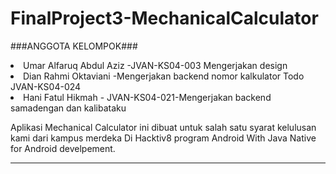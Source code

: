 # FinalProject3-MechanicalCalculator
###ANGGOTA KELOMPOK###<br>
<li>Umar Alfaruq Abdul Aziz -JVAN-KS04-003 Mengerjakan design<br>
<li>Dian Rahmi Oktaviani -Mengerjakan backend nomor kalkulator Todo JVAN-KS04-024<br>
<li>Hani Fatul Hikmah - JVAN-KS04-021-Mengerjakan backend samadengan dan kalibataku<br>

Aplikasi Mechanical Calculator ini dibuat  untuk salah satu syarat kelulusan kami dari kampus merdeka Di Hacktiv8 program Android With Java Native for Android develpement.<br><hr>
